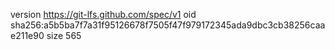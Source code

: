 version https://git-lfs.github.com/spec/v1
oid sha256:a5b5ba7f7a31f95126678f7505f47f979172345ada9dbc3cb38256caae211e90
size 565
